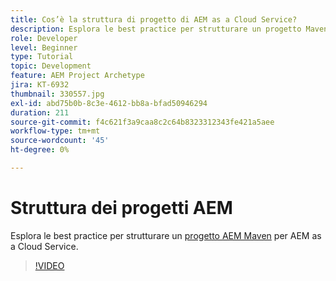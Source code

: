 ```yaml
---
title: Cos’è la struttura di progetto di AEM as a Cloud Service?
description: Esplora le best practice per strutturare un progetto Maven per AEM as a Cloud Service.
role: Developer
level: Beginner
type: Tutorial
topic: Development
feature: AEM Project Archetype
jira: KT-6932
thumbnail: 330557.jpg
exl-id: abd75b0b-8c3e-4612-bb8a-bfad50946294
duration: 211
source-git-commit: f4c621f3a9caa8c2c64b8323312343fe421a5aee
workflow-type: tm+mt
source-wordcount: '45'
ht-degree: 0%

---
```


# Struttura dei progetti AEM

Esplora le best practice per strutturare un [progetto AEM Maven](https://experienceleague.adobe.com/docs/experience-manager-cloud-service/implementing/developing/aem-project-content-package-structure.html#developing) per AEM as a Cloud Service.

>[!VIDEO](https://video.tv.adobe.com/v/330557?quality=12&learn=on)
